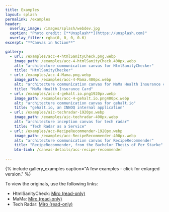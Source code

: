 ```yaml
---
title: Examples
layout: splash
permalink: /examples
header:
  overlay_image: /images/splash/webdev.jpg
  caption: "Photo credit: [**Unsplash**](https://unsplash.com)"
  overlay_filter: rgba(0, 0, 0, 0.6)
excerpt: "**Canvas in Action**"

gallery:
  - url: /examples/acc-4-htmlSanityCheck.png.webp
    image_path: /examples/acc-4-htmlSanityCheck.400px.webp
    alt: "architecture communication canvas for HtmlSanityChecker"
    title: "HtmlSanityChecker"
  - url: /examples/acc-4-Mama.png.webp
    image_path: /examples/acc-4-Mama.400px.webp
    alt: "architecture communication canvas for MaMa Health Insurance card"
    title: "MaMa Health Insurance Card"
  - url: /examples/acc-4-gehalt.io.png1920px.webp
    image_path: /examples/acc-4-gehalt.io.png400px.webp
    alt: "architecture communication canvas for gehalt.io"
    title: "gehalt.io, an INNOQ internal application"
  - url: /examples/aic-techradar-1920px.webp
    image_path: /examples/aic-techradar-400px.webp
    alt: "architecture inception canvas for tech radar"
    title: "Tech Radar as a Service"
  - url: /examples/acc-RecipeRecommender-1920px.webp
    image_path: /examples/acc-RecipeRecommender-400px.webp
    alt: "architecture communication canvas for RecipeRecommender"
    title: "RecipeRecommender, from the Bachelor Thesis of Per Starke"
    btn-link: /canvas-details/acc-recipe-recommender
  
---
```


{% include gallery_examples caption="A few examples - click for enlarged version." %}

To view the originals, use the following links:

* HtmlSanityCheck: [Miro (read-only)](https://miro.com/app/board/uXjVM4u3fzg=/?share_link_id=696859326536)
* MaMa: [Miro (read-only)](https://miro.com/app/board/uXjVM7oIZJU=/?share_link_id=608410448102)
* Tech Radar: [Miro (read-only)](https://miro.com/app/board/uXjVM2qGGX0=/?share_link_id=435103217384)